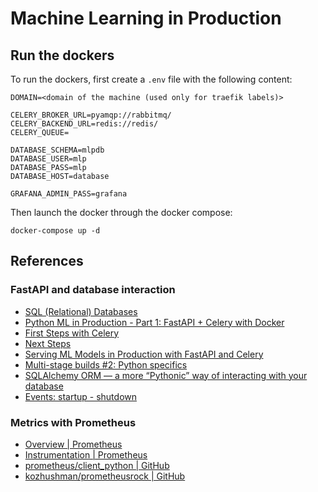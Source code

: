 # Machine Learning in Production 

## Run the dockers

To run the dockers, first create a `.env` file with the following content:

```
DOMAIN=<domain of the machine (used only for traefik labels)>

CELERY_BROKER_URL=pyamqp://rabbitmq/
CELERY_BACKEND_URL=redis://redis/
CELERY_QUEUE=

DATABASE_SCHEMA=mlpdb
DATABASE_USER=mlp
DATABASE_PASS=mlp
DATABASE_HOST=database

GRAFANA_ADMIN_PASS=grafana
```

Then launch the docker through the docker compose:

```
docker-compose up -d
```

## References

### FastAPI and database interaction
* [SQL (Relational) Databases](https://fastapi.tiangolo.com/tutorial/sql-databases/)
* [Python ML in Production - Part 1: FastAPI + Celery with Docker](https://denisbrogg.hashnode.dev/python-ml-in-production-part-1-fastapi-celery-with-docker)
* [First Steps with Celery](https://docs.celeryq.dev/en/stable/getting-started/first-steps-with-celery.html)
* [Next Steps](https://docs.celeryq.dev/en/stable/getting-started/next-steps.html)
* [Serving ML Models in Production with FastAPI and Celery](https://towardsdatascience.com/deploying-ml-models-in-production-with-fastapi-and-celery-7063e539a5db)
* [Multi-stage builds #2: Python specifics](https://pythonspeed.com/articles/multi-stage-docker-python/#solution2-virtualenv)
* [SQLAlchemy ORM — a more “Pythonic” way of interacting with your database](https://medium.com/dataexplorations/sqlalchemy-orm-a-more-pythonic-way-of-interacting-with-your-database-935b57fd2d4d)
* [Events: startup - shutdown](https://fastapi.tiangolo.com/advanced/events/)

### Metrics with Prometheus
* [Overview | Prometheus](https://prometheus.io/docs/introduction/overview/)
* [Instrumentation | Prometheus](https://prometheus.io/docs/practices/instrumentation/#counter-vs-gauge-summary-vs-histogram)
* [prometheus/client_python | GitHub](https://github.com/prometheus/client_python)
* [kozhushman/prometheusrock | GitHub](https://github.com/kozhushman/prometheusrock)
